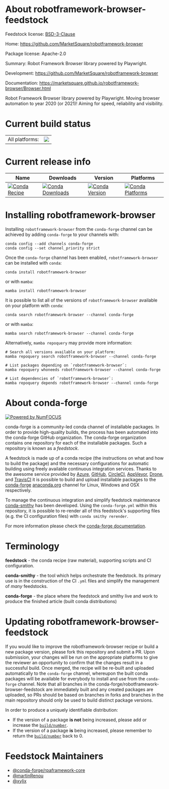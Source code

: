 About robotframework-browser-feedstock
======================================

Feedstock license: [BSD-3-Clause](https://github.com/conda-forge/robotframework-browser-feedstock/blob/main/LICENSE.txt)

Home: https://github.com/MarketSquare/robotframework-browser

Package license: Apache-2.0

Summary: Robot Framework Browser library powered by Playwright.

Development: https://github.com/MarketSquare/robotframework-browser

Documentation: https://marketsquare.github.io/robotframework-browser/Browser.html

Robot Framework Browser library powered by Playwright. Moving browser automation to year 2020 (or 2021)!
Aiming for speed, reliability and visibility.


Current build status
====================


<table><tr><td>All platforms:</td>
    <td>
      <a href="https://dev.azure.com/conda-forge/feedstock-builds/_build/latest?definitionId=11283&branchName=main">
        <img src="https://dev.azure.com/conda-forge/feedstock-builds/_apis/build/status/robotframework-browser-feedstock?branchName=main">
      </a>
    </td>
  </tr>
</table>

Current release info
====================

| Name | Downloads | Version | Platforms |
| --- | --- | --- | --- |
| [![Conda Recipe](https://img.shields.io/badge/recipe-robotframework--browser-green.svg)](https://anaconda.org/conda-forge/robotframework-browser) | [![Conda Downloads](https://img.shields.io/conda/dn/conda-forge/robotframework-browser.svg)](https://anaconda.org/conda-forge/robotframework-browser) | [![Conda Version](https://img.shields.io/conda/vn/conda-forge/robotframework-browser.svg)](https://anaconda.org/conda-forge/robotframework-browser) | [![Conda Platforms](https://img.shields.io/conda/pn/conda-forge/robotframework-browser.svg)](https://anaconda.org/conda-forge/robotframework-browser) |

Installing robotframework-browser
=================================

Installing `robotframework-browser` from the `conda-forge` channel can be achieved by adding `conda-forge` to your channels with:

```
conda config --add channels conda-forge
conda config --set channel_priority strict
```

Once the `conda-forge` channel has been enabled, `robotframework-browser` can be installed with `conda`:

```
conda install robotframework-browser
```

or with `mamba`:

```
mamba install robotframework-browser
```

It is possible to list all of the versions of `robotframework-browser` available on your platform with `conda`:

```
conda search robotframework-browser --channel conda-forge
```

or with `mamba`:

```
mamba search robotframework-browser --channel conda-forge
```

Alternatively, `mamba repoquery` may provide more information:

```
# Search all versions available on your platform:
mamba repoquery search robotframework-browser --channel conda-forge

# List packages depending on `robotframework-browser`:
mamba repoquery whoneeds robotframework-browser --channel conda-forge

# List dependencies of `robotframework-browser`:
mamba repoquery depends robotframework-browser --channel conda-forge
```


About conda-forge
=================

[![Powered by
NumFOCUS](https://img.shields.io/badge/powered%20by-NumFOCUS-orange.svg?style=flat&colorA=E1523D&colorB=007D8A)](https://numfocus.org)

conda-forge is a community-led conda channel of installable packages.
In order to provide high-quality builds, the process has been automated into the
conda-forge GitHub organization. The conda-forge organization contains one repository
for each of the installable packages. Such a repository is known as a *feedstock*.

A feedstock is made up of a conda recipe (the instructions on what and how to build
the package) and the necessary configurations for automatic building using freely
available continuous integration services. Thanks to the awesome service provided by
[Azure](https://azure.microsoft.com/en-us/services/devops/), [GitHub](https://github.com/),
[CircleCI](https://circleci.com/), [AppVeyor](https://www.appveyor.com/),
[Drone](https://cloud.drone.io/welcome), and [TravisCI](https://travis-ci.com/)
it is possible to build and upload installable packages to the
[conda-forge](https://anaconda.org/conda-forge) [anaconda.org](https://anaconda.org/)
channel for Linux, Windows and OSX respectively.

To manage the continuous integration and simplify feedstock maintenance
[conda-smithy](https://github.com/conda-forge/conda-smithy) has been developed.
Using the ``conda-forge.yml`` within this repository, it is possible to re-render all of
this feedstock's supporting files (e.g. the CI configuration files) with ``conda smithy rerender``.

For more information please check the [conda-forge documentation](https://conda-forge.org/docs/).

Terminology
===========

**feedstock** - the conda recipe (raw material), supporting scripts and CI configuration.

**conda-smithy** - the tool which helps orchestrate the feedstock.
                   Its primary use is in the construction of the CI ``.yml`` files
                   and simplify the management of *many* feedstocks.

**conda-forge** - the place where the feedstock and smithy live and work to
                  produce the finished article (built conda distributions)


Updating robotframework-browser-feedstock
=========================================

If you would like to improve the robotframework-browser recipe or build a new
package version, please fork this repository and submit a PR. Upon submission,
your changes will be run on the appropriate platforms to give the reviewer an
opportunity to confirm that the changes result in a successful build. Once
merged, the recipe will be re-built and uploaded automatically to the
`conda-forge` channel, whereupon the built conda packages will be available for
everybody to install and use from the `conda-forge` channel.
Note that all branches in the conda-forge/robotframework-browser-feedstock are
immediately built and any created packages are uploaded, so PRs should be based
on branches in forks and branches in the main repository should only be used to
build distinct package versions.

In order to produce a uniquely identifiable distribution:
 * If the version of a package **is not** being increased, please add or increase
   the [``build/number``](https://docs.conda.io/projects/conda-build/en/latest/resources/define-metadata.html#build-number-and-string).
 * If the version of a package **is** being increased, please remember to return
   the [``build/number``](https://docs.conda.io/projects/conda-build/en/latest/resources/define-metadata.html#build-number-and-string)
   back to 0.

Feedstock Maintainers
=====================

* [@conda-forge/rpaframework-core](https://github.com/conda-forge/rpaframework-core/)
* [@martinRenou](https://github.com/martinRenou/)
* [@xylix](https://github.com/xylix/)

